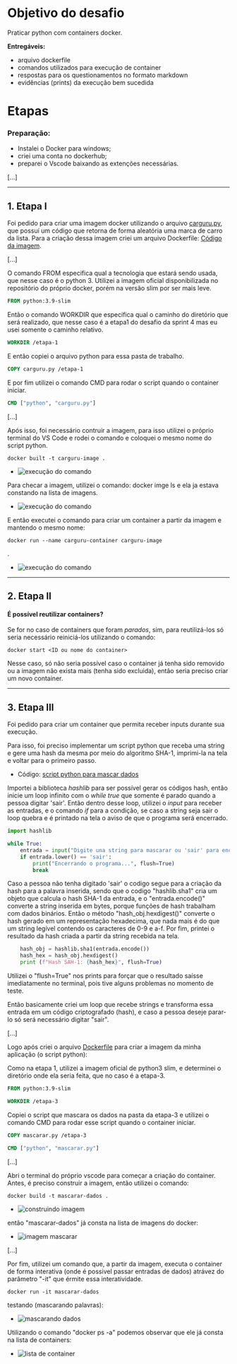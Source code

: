 # Objetivo do desafio

Praticar python com containers docker.

**Entregáveis:**

- arquivo dockerfile
- comandos utilizados para execução de container
- respostas para os questionamentos no formato markdown
- evidências (prints) da execução bem sucedida


# Etapas

### **Preparação**:

- Instalei o Docker para windows;
- criei uma conta no dockerhub;
- preparei o Vscode baixando as extenções necessárias.


[...]

___

## 1.  Etapa I

Foi pedido para criar uma imagem docker utilizando o arquivo [carguru.py](../Desafio/etapa-1/carguru.py), que possuí um código que retorna de forma aleatória uma marca de carro da lista. Para a criação dessa imagem criei um arquivo Dockerfile: [Código da imagem](../Desafio/etapa-1/Dockerfile).

[...]

O comando FROM especifica qual a tecnologia que estará sendo usada, que nesse caso é o python 3. Utilizei a imagem oficial disponibilizada no repositório do próprio docker, porém na versão slim por ser mais leve.

```dockerfile
FROM python:3.9-slim
```


Então o comando WORKDIR que especifica qual o caminho do diretório que será realizado, que nesse caso é a etapa1 do desafio da sprint 4 mas eu usei somente o caminho relativo.

```dockerfile
WORKDIR /etapa-1
```


E então copiei o arquivo python para essa pasta de trabalho.

```dockerfile
COPY carguru.py /etapa-1
```


E por fim utilizei o comando CMD para rodar o script quando o container iniciar.

```dockerfile
CMD ["python", "carguru.py"]
```


[...]


Após isso, foi necessário contruir a imagem, para isso utilizei o próprio terminal do VS Code e rodei o comando e coloquei o mesmo nome do script python.

```shell
docker built -t carguru-image .
```


- ![execução do comando](../Evidencias/build-carguru.png)


Para checar a imagem, utilizei o comando: docker imge ls e ela ja estava constando na lista de imagens.
- ![execução do comando](../Evidencias/imagem-carguro.png)


E então executei o comando para criar um container a partir da imagem e mantendo o mesmo nome:

```shell
docker run --name carguru-container carguru-image
```

.

- ![execução do comando](../Evidencias/container-carguro.png)



___

## 2. Etapa II
 
   #### **É possível reutilizar containers?**

Se for no caso de containers que foram *parados*, sim, para reutilizá-los só seria necessário reiniciá-los utilizando o comando:

```shell
docker start <ID ou nome do container>
```

Nesse caso, só não seria possível caso o container já tenha sido removido ou a imagem não exista mais (tenha sido excluida), então seria preciso criar um novo container.




 ___

## 3. Etapa III

Foi pedido para criar um container que permita receber inputs durante sua execução.

 Para isso, foi preciso implementar um script python que receba uma string e gere uma hash da mesma por meio do algoritmo SHA-1, imprimi-la na tela e voltar para o primeiro passo.

- Código: [script python para mascar dados](../Desafio/etapa-3/mascarar.py)



Importei a biblioteca *hashlib* para ser possível gerar os códigos hash, então inicie um loop infinito com o *while true* que somente é parado quando a pessoa digitar 'sair'. Então dentro desse loop, utilizei o *input* para receber as entradas, e o comando *if* para a condição, se caso a string seja sair o loop quebra e é printado na tela o aviso de que o programa será encerrado.

```python
import hashlib

while True:
    entrada = input("Digite una string para mascarar ou 'sair' para encerrar: ")
    if entrada.lower() == 'sair':
        print("Encerrando o programa...", flush=True)
        break
```


Caso a pessoa não tenha digitado 'sair' o codigo segue para a criação da hash para a palavra inserida, sendo que o codigo "hashlib.sha1" cria um objeto que calcula o hash SHA-1 da entrada, e o "entrada.encode()" converte a string inserida em bytes, porque funções de hash trabalham com dados binários. Então o método "hash_obj.hexdigest()" converte o hash gerado em um representação hexadecima, que nada mais é do que um string legível contendo os caracteres  de 0-9 e a-f. Por fim, printei o resultado da hash criada a partir da string recebida na tela.

```python
    hash_obj = hashlib.sha1(entrada.encode())
    hash_hex = hash_obj.hexdigest()
    print (f"Hash SAH-1: {hash_hex}", flush=True)
```

Utilizei o "flush=True" nos prints para forçar que o resultado saísse imediatamente no terminal, pois tive alguns problemas no momento de teste.

Então basicamente criei um loop que recebe strings e transforma essa entrada em um código criptografado (hash), e caso a pessoa deseje parar-lo só será necessário digitar "sair".


[...]


Logo após criei o arquivo [Dockerfile](../Desafio/etapa-3/Dockerfile)  para criar a imagem da minha aplicação (o script python):


Como na etapa 1, utilizei a imagem oficial de python3 slim, e determinei o diretório onde ela seria feita, que no caso é a etapa-3.

```dockerfile
FROM python:3.9-slim

WORKDIR /etapa-3
```


Copiei o script que mascara os dados na pasta da etapa-3 e utilizei o comando CMD para rodar esse script quando o container iniciar.

```dockerfile
COPY mascarar.py /etapa-3

CMD ["python", "mascarar.py"]
```


[...]


Abri o terminal do próprio vscode para começar a criação do container. Antes, é preciso construir a imagem, então utilizei o comando:

```shell
docker build -t mascarar-dados . 
```

- ![construindo imagem](../Evidencias/build-mascarar.png)


então "mascarar-dados" já consta na lista de imagens do docker:

- ![imagem mascarar](../Evidencias/imagem-mascarar.png)


[...]


Por fim, utilizei um comando que, a partir da imagem,  executa o container de forma interativa (onde é possivel passar entradas de dados) atrávez do parâmetro "-it" que érmite essa interatividade.

```shell
docker run -it mascarar-dados
```

testando (mascarando palavras):

- ![mascarando dados](../Evidencias/test-container-mascarar.png)


Utilizando o comando "docker ps -a" podemos observar que ele já consta na lista de containers:

- ![lista de container](../Evidencias/containers-list.png)